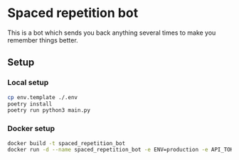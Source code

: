 # Spaced repetition bot

This is a bot which sends you back anything several times to make you remember things better.


## Setup

### Local setup

```bash
cp env.template ./.env
poetry install
poetry run python3 main.py
```

### Docker setup

```bash
docker build -t spaced_repetition_bot 
docker run -d --name spaced_repetition_bot -e ENV=production -e API_TOKEN=1111:YOUR_TOKEN spaced_repetition_bot python3 main.py.
```
